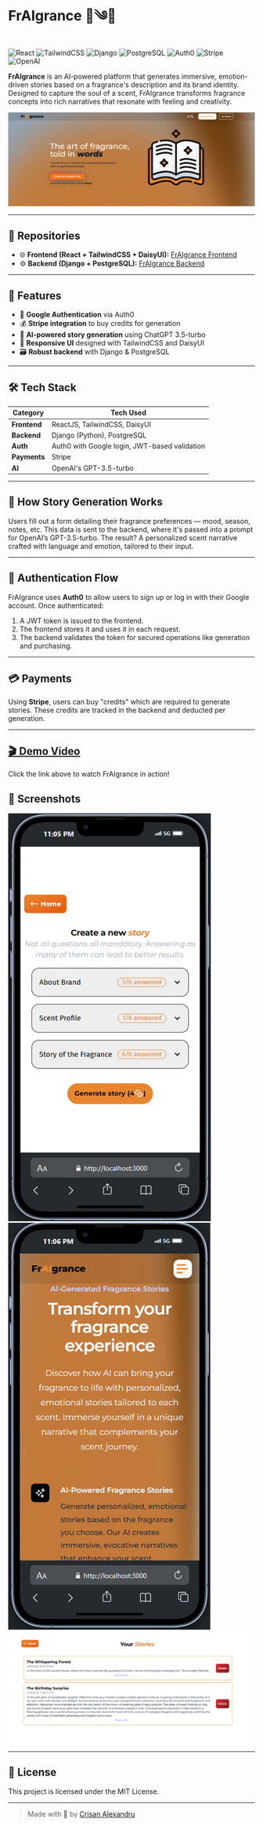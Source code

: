 # FrAIgrance 🌸༄👃
![React](https://img.shields.io/badge/React-20232A?style=for-the-badge&logo=react&logoColor=61DAFB) ![TailwindCSS](https://img.shields.io/badge/TailwindCSS-38B2AC?style=for-the-badge&logo=tailwindcss&logoColor=white) ![Django](https://img.shields.io/badge/Django-092E20?style=for-the-badge&logo=django&logoColor=green) ![PostgreSQL](https://img.shields.io/badge/PostgreSQL-4169E1?style=for-the-badge&logo=postgresql&logoColor=white) ![Auth0](https://img.shields.io/badge/Auth0-EB5424?style=for-the-badge&logo=auth0&logoColor=white) ![Stripe](https://img.shields.io/badge/Stripe-635BFF?style=for-the-badge&logo=stripe&logoColor=white) ![OpenAI](https://img.shields.io/badge/OpenAI-412991?style=for-the-badge&logo=openai&logoColor=white)

**FrAIgrance** is an AI-powered platform that generates immersive, emotion-driven stories based on a fragrance's description and its brand identity. Designed to capture the soul of a scent, FrAIgrance transforms fragrance concepts into rich narratives that resonate with feeling and creativity.

![error image](https://github.com/AlexandruCrisan/FrAIgrance/blob/master/main.PNG?raw=true) 

---

## 🔗 Repositories

- 🌐 **Frontend (React + TailwindCSS + DaisyUI):** [FrAIgrance Frontend](https://github.com/AlexandruCrisan/FrAIgrance-fe)
- ⚙️ **Backend (Django + PostgreSQL):** [FrAIgrance Backend](https://github.com/AlexandruCrisan/FrAIgrance-be)

---

## 🌟 Features

- 🔐 **Google Authentication** via Auth0
- 💰 **Stripe integration** to buy credits for generation
- 🧠 **AI-powered story generation** using ChatGPT 3.5-turbo
- 📱 **Responsive UI** designed with TailwindCSS and DaisyUI
- 🗃️ **Robust backend** with Django & PostgreSQL

---

## 🛠️ Tech Stack

| Category       | Tech Used                                      |
|----------------|------------------------------------------------|
| **Frontend**   | ReactJS, TailwindCSS, DaisyUI                  |
| **Backend**    | Django (Python), PostgreSQL                    |
| **Auth**       | Auth0 with Google login, JWT-based validation  |
| **Payments**   | Stripe                                         |
| **AI**         | OpenAI's GPT-3.5-turbo                         |

---

## 🧠 How Story Generation Works

Users fill out a form detailing their fragrance preferences — mood, season, notes, etc. This data is sent to the backend, where it's passed into a prompt for OpenAI’s GPT-3.5-turbo. The result? A personalized scent narrative crafted with language and emotion, tailored to their input.

---

## 🔑 Authentication Flow

FrAIgrance uses **Auth0** to allow users to sign up or log in with their Google account. Once authenticated:

1. A JWT token is issued to the frontend.
2. The frontend stores it and uses it in each request.
3. The backend validates the token for secured operations like generation and purchasing.

---

## 💳 Payments

Using **Stripe**, users can buy "credits" which are required to generate stories. These credits are tracked in the backend and deducted per generation.

---

## [🎬 Demo Video](https://youtu.be/Ch4vuQ4F09I)


Click the link above to watch FrAIgrance in action!

## 📸 Screenshots

![error image](https://github.com/AlexandruCrisan/FrAIgrance/blob/master/p1.PNG?raw=true) 
![error image](https://github.com/AlexandruCrisan/FrAIgrance/blob/master/p3.PNG?raw=true) 
![error image](https://github.com/AlexandruCrisan/FrAIgrance/blob/master/p2.PNG?raw=true) 

---

## 📜 License

This project is licensed under the MIT License.

---

> Made with 💐 by [Crisan Alexandru](https://github.com/AlexandruCrisan)
